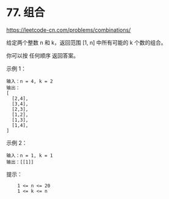 # 77. 组合
https://leetcode-cn.com/problems/combinations/

给定两个整数 n 和 k，返回范围 [1, n] 中所有可能的 k 个数的组合。

你可以按 任何顺序 返回答案。

 

示例 1：
```
输入：n = 4, k = 2
输出：
[
  [2,4],
  [3,4],
  [2,3],
  [1,2],
  [1,3],
  [1,4],
]
```

示例 2：
```
输入：n = 1, k = 1
输出：[[1]]
```
 

提示：
```
    1 <= n <= 20
    1 <= k <= n
```
